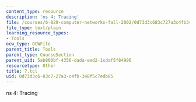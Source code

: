 ```yaml
---
content_type: resource
description: 'ns 4: Tracing'
file: /courses/6-829-computer-networks-fall-2002/0d73d3c683c727a3c4fb348f5c7edb85_7.tcl
file_type: text/plain
learning_resource_types:
- Tools
ocw_type: OCWFile
parent_title: Tools
parent_type: CourseSection
parent_uid: 5ab800bf-4356-dada-eed2-1cdaf5f84996
resourcetype: Other
title: 7.tcl
uid: 0d73d3c6-83c7-27a3-c4fb-348f5c7edb85
---
```

ns 4: Tracing

